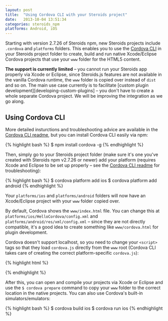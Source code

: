 ```yaml
---
layout: post
title:  "Using Cordova CLI with your Steroids project"
date:   2013-10-04 13:51:34
categories: steroids_npm
platforms: Android, iOS
---
```


Starting with version 2.7.26 of Steroids npm, new Steroids projects include `.cordova` and `platforms` folders. This enables you to use the [Cordova CLI](https://github.com/apache/cordova-cli) in your Steroids project folder to create, build and run native Xcode/Eclipse Cordova projects that use your `www` folder for the HTML5 content.

**The support is currently limited** – you cannot run your Steroids app properly via Xcode or Eclipse, since Steroids.js features are not available in the vanilla Cordova runtime, the `www` folder is copied over instead of `dist` and so on. The main use case currently is to facilitate [custom plugin development][developing-custom-plugins] – you don't have to create a whole separate Cordova project. We will be improving the integration as we go along.

## Using Cordova CLI

More detailed insturctions and troubleshooting advice are available in the [Cordova CLI readme](https://github.com/apache/cordova-cli/blob/master/README.md), but you can install Cordova CLI easily via npm:

{% highlight bash %}
$ npm install cordova -g
{% endhighlight %}

Then, simply go to your Steroids project folder (make sure it's one you've created with Steroids npm v2.7.26 or newer) add your platform (requires Xcode and Eclipse to be set up properly – see the [Cordova CLI readme](https://github.com/apache/cordova-cli/blob/master/README.md) for troubleshooting):

{% highlight bash %}
$ cordova platform add ios
$ cordova platform add android
{% endhighlight %}

Your `platforms/ios` and `platforms/android` folders will now have an Xcode/Eclipse project with your `www` folder copied over.

By default, Cordova shows the `www/index.html` file. You can change this at `platforms/ios/HelloCordova/config.xml` and `platforms/android/res/xml/config.xml` – since they are not directly compatible, it's a good idea to create something like `www/cordova.html` for plugin development.

Cordova doesn't support localhost, so you need to change your `<script>` tags so that they load `cordova.js` directly from the `www` root (Cordova CLI takes care of creating the correct platform-specific `cordova.js`):

{% highlight html %}
<script src="cordova.js"></script>
{% endhighlight %}

After this, you can open and compile your projects via Xcode or Eclipse and use the `$ cordova prepare` command to copy your `www` folder to the correct location in the native projects. You can also use Cordova's built-in simulators/emulators:

{% highlight bash %}
$ cordova build ios
$ cordova run ios
{% endhighlight %}
